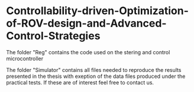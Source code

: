 ﻿# Controllability-driven-Optimization-of-ROV-design-and-Advanced-Control-Strategies

The folder "Reg" contains the code used on the stering and control microcontroller

The folder "Simulator" contains all files needed to reproduce the results presented in the thesis with exeption of the data files produced under the practical tests. If these are of interest feel free to contact us.

